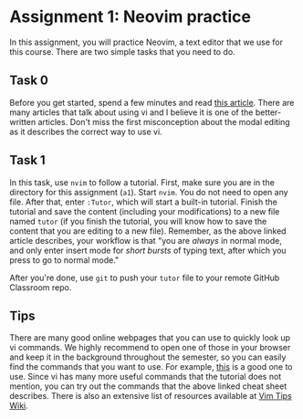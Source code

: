 # Assignment 1: Neovim practice

In this assignment, you will practice Neovim, a text editor that we use for this course. There are two simple tasks that you need to do.

## Task 0

Before you get started, spend a few minutes and read [this article](http://www.viemu.com/a-why-vi-vim.html). There are many articles that talk about using vi and I believe it is one of the better-written articles. Don't miss the first misconception about the modal editing as it describes the correct way to use vi.

## Task 1

In this task, use `nvim` to follow a tutorial. First, make sure you are in the directory for this assignment (`a1`). Start `nvim`. You do not need to open any file. After that, enter `:Tutor`, which will start a built-in tutorial. Finish the tutorial and save the content (including your modifications) to a new file named `tutor` (if you finish the tutorial, you will know how to save the content that you are editing to a new file). Remember, as the above linked article describes, your workflow is that "you are *always* in normal mode, and only enter insert mode for *short bursts* of typing text, after which you press <Esc> to go to normal mode."

After you're done, use `git` to push your `tutor` file to your remote GitHub Classroom repo.

## Tips

There are many good online webpages that you can use to quickly look up vi commands. We highly recommend to open one of those in your browser and keep it in the background throughout the semester, so you can easily find the commands that you want to use. For example, [this](https://vim.rtorr.com) is a good one to use. Since vi has many more useful commands that the tutorial does not mention, you can try out the commands that the above linked cheat sheet describes. There is also an extensive list of resources available at [Vim Tips Wiki](https://vim.fandom.com/wiki/Vim_documentation).
